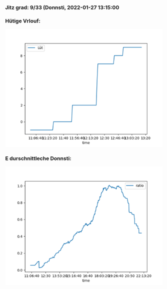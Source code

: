 ### Jitz grad: 9/33 (Donnsti, 2022-01-27 13:15:00

### Hütige Vrlouf:
![Graph](Today.png)

### E durschnittleche Donnsti:
![Graph](Donnsti.png)